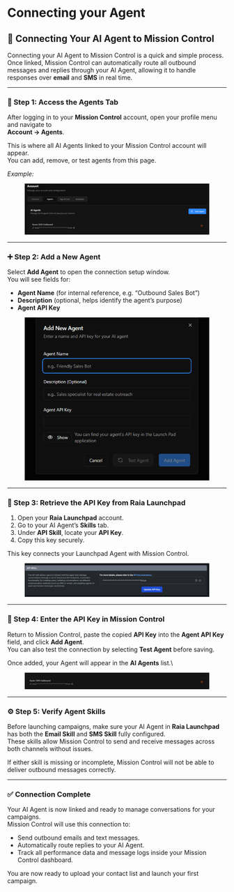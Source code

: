 # Connecting your Agent

## 🤖 Connecting Your AI Agent to Mission Control

Connecting your AI Agent to Mission Control is a quick and simple process. Once linked, Mission Control can automatically route all outbound messages and replies through your AI Agent, allowing it to handle responses over **email** and **SMS** in real time.

***

### 🔑 Step 1: Access the Agents Tab

After logging in to your **Mission Control** account, open your profile menu and navigate to\
**Account → Agents**.

This is where all AI Agents linked to your Mission Control account will appear.\
You can add, remove, or test agents from this page.

_Example:_

<figure><img src="../../.gitbook/assets/Screenshot 2025-10-06 094104.png" alt=""><figcaption></figcaption></figure>

***

### ➕ Step 2: Add a New Agent

Select **Add Agent** to open the connection setup window.\
You will see fields for:

* **Agent Name** (for internal reference, e.g. “Outbound Sales Bot”)
* **Description** (optional, helps identify the agent’s purpose)
* **Agent API Key**

<figure><img src="../../.gitbook/assets/Screenshot 2025-10-06 094111.png" alt="" width="436"><figcaption></figcaption></figure>

***

### 🔐 Step 3: Retrieve the API Key from Raia Launchpad

1. Open your **Raia Launchpad** account.
2. Go to your AI Agent’s **Skills** tab.
3. Under **API Skill**, locate your **API Key**.
4. Copy this key securely.

This key connects your Launchpad Agent with Mission Control.

<figure><img src="../../.gitbook/assets/image (194).png" alt=""><figcaption></figcaption></figure>

***

### 🔗 Step 4: Enter the API Key in Mission Control

Return to Mission Control, paste the copied **API Key** into the **Agent API Key** field, and click **Add Agent**.\
You can also test the connection by selecting **Test Agent** before saving.

Once added, your Agent will appear in the **AI Agents** list.\


<figure><img src="../../.gitbook/assets/image (196).png" alt=""><figcaption></figcaption></figure>

***

### ⚙️ Step 5: Verify Agent Skills

Before launching campaigns, make sure your AI Agent in **Raia Launchpad** has both the **Email Skill** and **SMS Skill** fully configured.\
These skills allow Mission Control to send and receive messages across both channels without issues.

If either skill is missing or incomplete, Mission Control will not be able to deliver outbound messages correctly.

***

### ✅ Connection Complete

Your AI Agent is now linked and ready to manage conversations for your campaigns.\
Mission Control will use this connection to:

* Send outbound emails and text messages.
* Automatically route replies to your AI Agent.
* Track all performance data and message logs inside your Mission Control dashboard.

You are now ready to upload your contact list and launch your first campaign.
